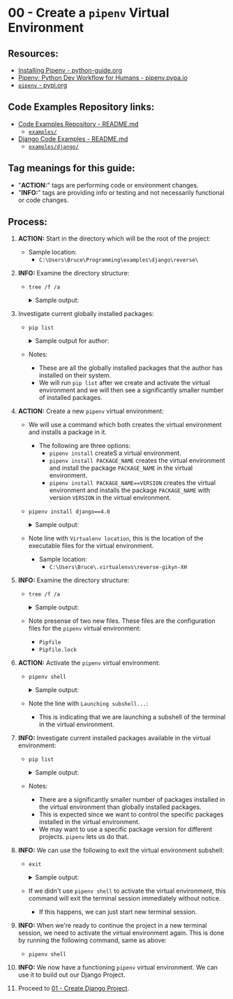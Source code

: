 # 00 - Create a `pipenv` Virtual Environment

## Resources:
* [Installing Pipenv - python-guide.org](https://docs.python-guide.org/dev/virtualenvs/#installing-pipenv)
* [Pipenv: Python Dev Workflow for Humans - pipenv.pypa.io](https://pipenv.pypa.io/en/latest/)
* [`pipenv` - pypi.org](https://pypi.org/project/pipenv/)

## Code Examples Repository links:
* [Code Examples Repository - README.md](../../../README.md)
    * [`examples/`](../../../)
* [Django Code Examples - README.md](../../README.md)
    * [`examples/django/`](../../)

## Tag meanings for this guide:
* "**ACTION:**" tags are performing code or environment changes.
* "**INFO:**" tags are providing info or testing and not necessarily functional or code changes.

## Process:
1. **ACTION:** Start in the directory which will be the root of the project:
    * Sample location:
        * `C:\Users\Bruce\Programming\examples\django\reverse\`

1. **INFO:** Examine the directory structure:
    * `tree /f /a`
        <details>
        <summary>Sample output:</summary>

            PS C:\Users\Bruce\Programming\examples\django\reverse> tree /f /a
            Folder PATH listing for volume OS
            Volume serial number is CC00-DD12
            C:.
            |   README.md
            |
            \---notes
                    commands_and_links.md
                    create_pipenv.md

            PS C:\Users\Bruce\Programming\examples\django\reverse>
        </details>

1. Investigate current globally installed packages:
    * `pip list`
        <details>
        <summary>Sample output for author:</summary>

            PS C:\Users\Bruce\Programming\examples\django\reverse> pip list
            Package             Version
            ------------------- -----------
            asgiref             3.5.2
            attrs               22.1.0
            certifi             2022.5.18.1
            charset-normalizer  2.0.12
            click               8.1.3
            colorama            0.4.5
            distlib             0.3.4
            Django              4.0
            djangorestframework 3.13.1
            docutils            0.19
            filelock            3.7.1
            Flask               2.2.2
            idna                3.3
            iniconfig           1.1.1
            itsdangerous        2.1.2
            Jinja2              3.1.2
            MarkupSafe          2.1.1
            packaging           21.3
            pip                 22.2.2
            pipenv              2022.8.24
            platformdirs        2.5.2
            pluggy              1.0.0
            py                  1.11.0
            pyparsing           3.0.9
            pytest              7.1.3
            pytz                2022.2.1
            requests            2.28.0
            setuptools          63.2.0
            six                 1.16.0
            sqlparse            0.4.2
            tomli               2.0.1
            tzdata              2022.2
            urllib3             1.26.9
            virtualenv          20.14.1
            virtualenv-clone    0.5.7
            Werkzeug            2.2.2
            PS C:\Users\Bruce\Programming\examples\django\reverse>
        </details>
    * Notes:
        * These are all the globally installed packages that the author has installed on their system.
        * We will run `pip list` after we create and activate the virtual environment and we will then see a significantly smaller number of installed packages.

1. **ACTION:** Create a new `pipenv` virtual environment:
    * We will use a command which both creates the virtual environment and installs a package in it.
        * The following are three options:
            * `pipenv install` createS a virtual environment.
            * `pipenv install PACKAGE_NAME` creates the virtual environment and install the package `PACKAGE_NAME` in the virtual environment.
            * `pipenv install PACKAGE_NAME==VERSION` creates the virtual environment and installs the package `PACKAGE_NAME` with version `VERSION` in the virtual environment.
    * `pipenv install django==4.0`
        <details>
        <summary>Sample output:</summary>

            PS C:\Users\Bruce\Programming\examples\django\reverse> pipenv install django==4.0
            Creating a virtualenv for this project...
            Pipfile: C:\Users\Bruce\Programming\examples\django\reverse\Pipfile
            Using C:/Users/Bruce/AppData/Local/Programs/Python/Python310/python.exe (3.10.6) to create virtualenv...
            [=== ] Creating virtual environment...created virtual environment CPython3.10.6.final.0-64 in 2878ms
              creator CPython3Windows(dest=C:\Users\Bruce\.virtualenvs\reverse-gikyn-XH, clear=False, no_vcs_ignore=False, global=False)
              seeder FromAppData(download=False, pip=bundle, setuptools=bundle, wheel=bundle, via=copy, app_data_dir=C:\Users\Bruce\AppData\Local\pypa\virtualenv)
                added seed packages: pip==22.2.2, setuptools==65.0.2, wheel==0.37.1
              activators BashActivator,BatchActivator,FishActivator,NushellActivator,PowerShellActivator,PythonActivator

            Successfully created virtual environment!
            Virtualenv location: C:\Users\Bruce\.virtualenvs\reverse-gikyn-XH
            Creating a Pipfile for this project...
            Installing django==4.0...
            Adding django to Pipfile's [packages]...
            Installation Succeeded
            Pipfile.lock not found, creating...
            Locking [dev-packages] dependencies...
            Locking [packages] dependencies...
                       Building requirements...
            Resolving dependencies...
            Success!
            Updated Pipfile.lock (036cf0)!
            Installing dependencies from Pipfile.lock (036cf0)...
              ================================ 0/0 - 00:00:00
            To activate this project's virtualenv, run pipenv shell.
            Alternatively, run a command inside the virtualenv with pipenv run.
            PS C:\Users\Bruce\Programming\examples\django\reverse>
        </details>
    * Note line with `Virtualenv location`, this is the location of the executable files for the virtual environment.
        * Sample location:
            * `C:\Users\Bruce\.virtualenvs\reverse-gikyn-XH`

1. **INFO:** Examine the directory structure:
    * `tree /f /a`
        <details>
        <summary>Sample output:</summary>

            PS C:\Users\Bruce\Programming\examples\django\reverse> tree /f /a
            Folder PATH listing for volume OS
            Volume serial number is CC00-DD12
            C:.
            |   Pipfile
            |   Pipfile.lock
            |   README.md
            |
            \---notes
                    commands_and_links.md
                    create_pipenv.md

            PS C:\Users\Bruce\Programming\examples\django\reverse>
        </details>
    * Note presense of two new files. These files are the configuration files for the `pipenv` virtual environment:
        * `Pipfile`
        * `Pipfile.lock`

1. **ACTION:** Activate the `pipenv` virtual environment:
    * `pipenv shell`
        <details>
        <summary>Sample output:</summary>

            PS C:\Users\Bruce\Programming\examples\django\reverse> pipenv shell
            Launching subshell in virtual environment...
            PowerShell 7.2.6
            Copyright (c) Microsoft Corporation.

            https://aka.ms/powershell
            Type 'help' to get help.

            PS C:\Users\Bruce\Programming\examples\django\reverse>
        </details>
    * Note the line with `Launching subshell...`:
        * This is indicating that we are launching a subshell of the terminal in the virtual environment.

1. **INFO:** Investigate current installed packages available in the virtual environment:
    * `pip list`
        <details>
        <summary>Sample output:</summary>

            PS C:\Users\Bruce\Programming\examples\django\reverse> pip list
            Package    Version
            ---------- -------
            asgiref    3.5.2
            Django     4.0
            pip        21.3.1
            setuptools 60.2.0
            sqlparse   0.4.2
            tzdata     2022.2
            wheel      0.37.1
            PS C:\Users\Bruce\Programming\examples\django\reverse>
        </details>
    * Notes:
        * There are a significantly smaller number of packages installed in the virtual environment than globally installed packages.
        * This is expected since we want to control the specific packages installed in the virtual environment.
        * We may want to use a specific package version for different projects. `pipenv` lets us do that.

1. **INFO:** We can use the following to exit the virtual environment subshell:
    * `exit`
        <details>
        <summary>Sample output:</summary>

            PS C:\Users\Bruce\Programming\examples\django\reverse> exit
            PS C:\Users\Bruce\Programming\examples\django\reverse>
        </details>
    * If we didn't use `pipenv shell` to activate the virtual environment, this command will exit the terminal session immediately without notice.
        * If this happens, we can just start new terminal session.

1. **INFO:** When we're ready to continue the project in a new terminal session, we need to activate the virtual environment again. This is done by running the following command, same as above:
    * `pipenv shell`

1. **INFO:** We now have a functioning `pipenv` virtual environment. We can use it to build out our Django Project.

1. Proceed to [01 - Create Django Project](./01_create_django_project.md).

